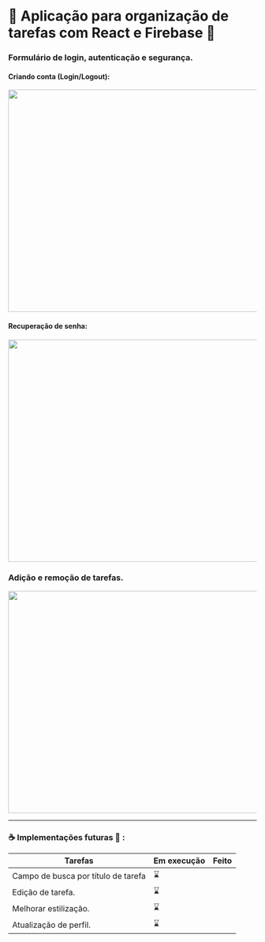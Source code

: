 # :superhero: Aplicação para organização de tarefas com React e Firebase :book:


### Formulário de login, autenticação e segurança.

#### Criando conta (Login/Logout):
<img src="https://user-images.githubusercontent.com/21336683/112765099-fb368580-8fe1-11eb-97b6-c69c37221e5e.gif" width="900" height="450" />

#### Recuperação de senha:
<img src="https://user-images.githubusercontent.com/21336683/112765300-f1f9e880-8fe2-11eb-829c-749113fe59e3.gif" width="900" height="450" />

### Adição e remoção de tarefas.
<img src="https://user-images.githubusercontent.com/21336683/112765354-38e7de00-8fe3-11eb-90c1-0c72d8f51b23.gif" width="900" height="450" />

<hr/>


### :coffee: Implementações futuras :mechanical_arm: :

Tarefas                             | Em execução      |  Feito |
----------------------------------- | ---------------- | -------|
Campo de busca por título de tarefa |   :hourglass:    |        |
Edição de tarefa.                   |   :hourglass:    |        |
Melhorar estilização.               |   :hourglass:    |        | 
Atualização de perfil.              |   :hourglass:    |        |
